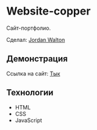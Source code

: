 # Website-copper

Сайт-портфолио.

Сделал: <a href="https://github.com/1JordanWalton1">Jordan Walton</a>

## Демонстрация

Ссылка на сайт: <a href="https://1jordanwalton1.github.io/Website-copper/">Тык</a>

## Технологии

- HTML
- CSS
- JavaScript
